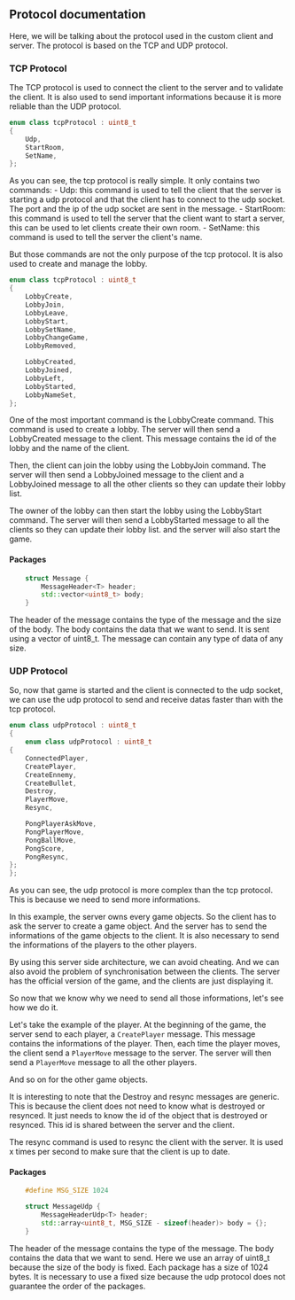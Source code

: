 ## Protocol documentation

Here, we will be talking about the protocol used in the custom client and server.
The protocol is based on the TCP and UDP protocol.

### TCP Protocol

The TCP protocol is used to connect the client to the server and to validate the client.
It is also used to send important informations because it is more reliable than the UDP protocol.

```cpp
enum class tcpProtocol : uint8_t
{
    Udp,
    StartRoom,
    SetName,
};
```
As you can see, the tcp protocol is really simple.
It only contains two commands:
    - Udp: this command is used to tell the client that the server is starting a udp protocol and that the client has to connect to the udp socket.
        The port and the ip of the udp socket are sent in the message.
    - StartRoom: this command is used to tell the server that the client want to start a server, this can be used to let clients create their own room.
    - SetName: this command is used to tell the server the client's name.

But those commands are not the only purpose of the tcp protocol.
It is also used to create and manage the lobby.

```cpp
enum class tcpProtocol : uint8_t
{
    LobbyCreate,
    LobbyJoin,
    LobbyLeave,
    LobbyStart,
    LobbySetName,
    LobbyChangeGame,
    LobbyRemoved,

    LobbyCreated,
    LobbyJoined,
    LobbyLeft,
    LobbyStarted,
    LobbyNameSet,
};
```
One of the most important command is the LobbyCreate command.
This command is used to create a lobby.
The server will then send a LobbyCreated message to the client.
This message contains the id of the lobby and the name of the client.

Then, the client can join the lobby using the LobbyJoin command.
The server will then send a LobbyJoined message to the client and a LobbyJoined message to all the other clients so they can update their lobby list.

The owner of the lobby can then start the lobby using the LobbyStart command.
The server will then send a LobbyStarted message to all the clients so they can update their lobby list.
and the server will also start the game.


#### Packages

```cpp
    struct Message {
        MessageHeader<T> header;
        std::vector<uint8_t> body;
    }
```
The header of the message contains the type of the message and the size of the body.
The body contains the data that we want to send.
It is sent using a vector of uint8_t.
The message can contain any type of data of any size.

### UDP Protocol

So, now that game is started and the client is connected to the udp socket,
we can use the udp protocol to send and receive datas faster than with the tcp protocol.

```cpp
enum class udpProtocol : uint8_t
{
    enum class udpProtocol : uint8_t
{
    ConnectedPlayer,
    CreatePlayer,
    CreateEnnemy,
    CreateBullet,
    Destroy,
    PlayerMove,
    Resync,

    PongPlayerAskMove,
    PongPlayerMove,
    PongBallMove,
    PongScore,
    PongResync,
};
};
```
As you can see, the udp protocol is more complex than the tcp protocol.
This is because we need to send more informations.

In this example, the server owns every game objects.
So the client has to ask the server to create a game object.
And the server has to send the informations of the game objects to the client.
It is also necessary to send the informations of the players to the other players.

By using this server side architecture, we can avoid cheating.
And we can also avoid the problem of synchronisation between the clients.
The server has the official version of the game, and the clients are just displaying it.

So now that we know why we need to send all those informations, let's see how we do it.

Let's take the example of the player.
At the beginning of the game, the server send to each player, a `CreatePlayer` message.
This message contains the informations of the player.
Then, each time the player moves, the client send a `PlayerMove` message to the server.
The server will then send a `PlayerMove` message to all the other players.

And so on for the other game objects.

It is interesting to note that the Destroy and resync messages are generic.
This is because the client does not need to know what is destroyed or resynced.
It just needs to know the id of the object that is destroyed or resynced.
This id is shared between the server and the client.

The resync command is used to resync the client with the server.
It is used x times per second to make sure that the client is up to date.

#### Packages

```cpp
    #define MSG_SIZE 1024

    struct MessageUdp {
        MessageHeaderUdp<T> header;
        std::array<uint8_t, MSG_SIZE - sizeof(header)> body = {};
    }
```

The header of the message contains the type of the message.
The body contains the data that we want to send.
Here we use an array of uint8_t because the size of the body is fixed.
Each package has a size of 1024 bytes.
It is necessary to use a fixed size because the udp protocol does not guarantee the order of the packages.